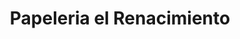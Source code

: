 ---
title: "Papeleria el Renacimiento"
url: /navojoa/papeleria-el-renacimiento/
shop: material de oficina
---